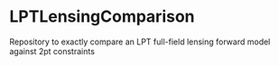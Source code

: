 # LPTLensingComparison
Repository to exactly compare an LPT full-field lensing forward model against 2pt constraints
